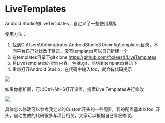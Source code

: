 # LiveTemplates
Android Studio的LiveTemplates，自定义了一些使用模版

使用方法：

1. 找到C:\Users\Administrator\.AndroidStudio3.0\config\templates目录，不同平台自己对比改下目录，没有templates可以自己新建一个
2. 在templates目录下git clone https://github.com/foxleezh/LiveTemplates
3. 将LiveTemplates的所有内容，包括.git，剪切到templates目录下
4. 重新打开Android Studio，在代码中输入foo，就会有代码提示

![](http://upload-images.jianshu.io/upload_images/3387045-9602ea148b89046c.gif?imageMogr2/auto-orient/strip)

如果你想扩展，可以Ctrl+Alt+S打开设置，搜索Live Templates进行修改

![](http://upload-images.jianshu.io/upload_images/3387045-70430e08a3002096.gif?imageMogr2/auto-orient/strip)

具体怎么修改可以参考我定义的Custom开头的一些配置，我的配置基本以foo_开头，自动生成的代码很多与项目相关，大家可以根据自己情况修改。